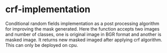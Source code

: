 # crf-implementation
Conditional random fields implementation as a post processing algorithm for improving the mask generated. Here the function accepts two images and number of classes, one is original image in BGR format 
and another is masked image. It returns new masked imaged after applying crf algorithm. This can only be deployed on cpu.
